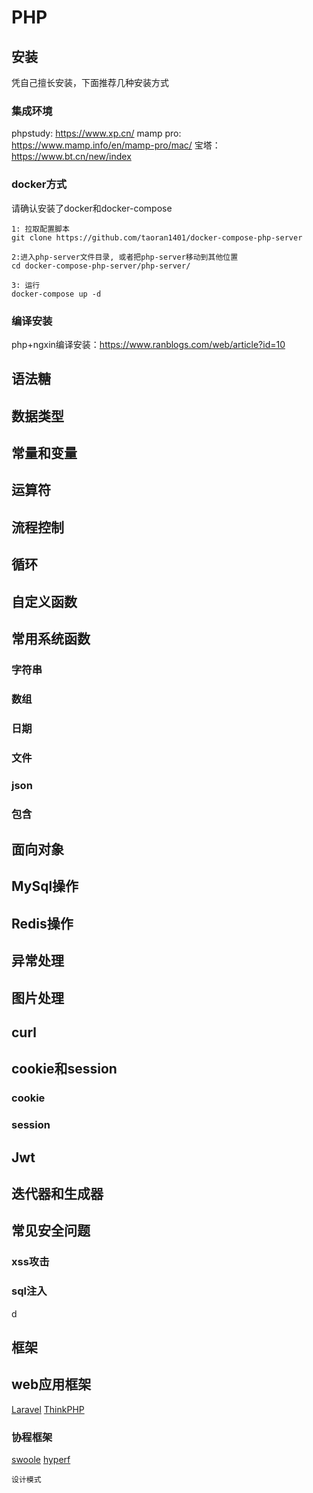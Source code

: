 # PHP

## 安装

凭自己擅长安装，下面推荐几种安装方式

### 集成环境

phpstudy: https://www.xp.cn/
mamp pro: https://www.mamp.info/en/mamp-pro/mac/
宝塔： https://www.bt.cn/new/index

### docker方式

请确认安装了docker和docker-compose

```
1: 拉取配置脚本
git clone https://github.com/taoran1401/docker-compose-php-server

2:进入php-server文件目录, 或者把php-server移动到其他位置
cd docker-compose-php-server/php-server/

3: 运行
docker-compose up -d
```

### 编译安装

php+ngxin编译安装：https://www.ranblogs.com/web/article?id=10

## 语法糖

## 数据类型

## 常量和变量

## 运算符

## 流程控制

## 循环

## 自定义函数

## 常用系统函数

### 字符串

### 数组

### 日期

### 文件

### json

### 包含

## 面向对象

## MySql操作

## Redis操作

## 异常处理

## 图片处理

## curl

## cookie和session

### cookie

### session

## Jwt

## 迭代器和生成器

## 常见安全问题

### xss攻击

### sql注入
d
## 框架

## web应用框架

[Laravel](https://learnku.com/docs/laravel/9.x)
[ThinkPHP](https://www.thinkphp.cn/)

### 协程框架

[swoole](https://wiki.swoole.com/#/)
[hyperf](https://hyperf.wiki/2.2/#/)

```
设计模式
```